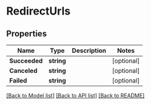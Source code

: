 # RedirectUrls

## Properties

Name | Type | Description | Notes
------------ | ------------- | ------------- | -------------
**Succeeded** | **string** |  | [optional] 
**Canceled** | **string** |  | [optional] 
**Failed** | **string** |  | [optional] 

[[Back to Model list]](../README.md#documentation-for-models) [[Back to API list]](../README.md#documentation-for-api-endpoints) [[Back to README]](../README.md)


